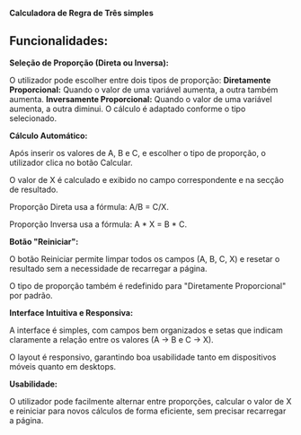 **Calculadora de Regra de Três simples**

## Funcionalidades:

**Seleção de Proporção (Direta ou Inversa):**

O utilizador pode escolher entre dois tipos de proporção: **Diretamente Proporcional:** Quando o valor de uma variável aumenta, a outra também aumenta. **Inversamente Proporcional:** Quando o valor de uma variável aumenta, a outra diminui. O cálculo é adaptado conforme o tipo selecionado.

**Cálculo Automático:**

Após inserir os valores de A, B e C, e escolher o tipo de proporção, o utilizador clica no botão Calcular.

O valor de X é calculado e exibido no campo correspondente e na secção de resultado.

Proporção Direta usa a fórmula: A/B = C/X.

Proporção Inversa usa a fórmula: A * X = B * C.

**Botão "Reiniciar":**

O botão Reiniciar permite limpar todos os campos (A, B, C, X) e resetar o resultado sem a necessidade de recarregar a página.

O tipo de proporção também é redefinido para "Diretamente Proporcional" por padrão.

**Interface Intuitiva e Responsiva:**

A interface é simples, com campos bem organizados e setas que indicam claramente a relação entre os valores (A → B e C → X).

O layout é responsivo, garantindo boa usabilidade tanto em dispositivos móveis quanto em desktops.

**Usabilidade:** 

O utilizador pode facilmente alternar entre proporções, calcular o valor de X e reiniciar para novos cálculos de forma eficiente, sem precisar recarregar a página.
